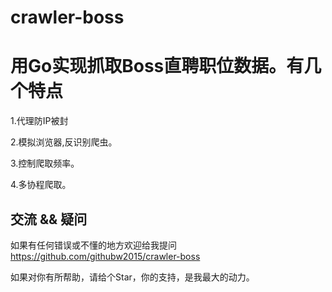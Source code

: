 # crawler-boss

# 用Go实现抓取Boss直聘职位数据。有几个特点

1.代理防IP被封

2.模拟浏览器,反识别爬虫。

3.控制爬取频率。

4.多协程爬取。

## 交流 && 疑问
如果有任何错误或不懂的地方欢迎给我提问 https://github.com/githubw2015/crawler-boss

如果对你有所帮助，请给个Star，你的支持，是我最大的动力。
